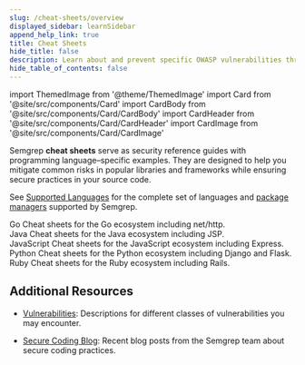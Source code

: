 ```yaml
---
slug: /cheat-sheets/overview
displayed_sidebar: learnSidebar
append_help_link: true
title: Cheat Sheets
hide_title: false
description: Learn about and prevent specific OWASP vulnerabilities through these Semgrep cheat sheets.
hide_table_of_contents: false
---
```


import ThemedImage from '@theme/ThemedImage'
import Card from '@site/src/components/Card'
import CardBody from '@site/src/components/Card/CardBody'
import CardHeader from '@site/src/components/Card/CardHeader'
import CardImage from '@site/src/components/Card/CardImage'


Semgrep **cheat sheets** serve as security reference guides with programming language–specific examples. They are designed to help you mitigate common risks in popular libraries and frameworks while ensuring secure practices in your source code.

See [Supported Languages](/docs/supported-languages) for the complete set of languages and [package managers](/docs/supported-languages#package-manager-support) supported by Semgrep.

<div class = "col-1-fixed">
  <Card className={'card-50'} link='/docs/category/go'>
    <CardImage cardImageUrl='/img/icon-triage.svg' />
    <div class="card__copy">
        <CardHeader>Go</CardHeader>
        <CardBody>
        Cheat sheets for the Go ecosystem including net/http.
        </CardBody>
    </div>
  </Card>
  <Card className={'card-50'} link='/docs/category/java'>
    <CardImage cardImageUrl='/img/icon-triage.svg' />
    <div class="card__copy">
        <CardHeader>Java</CardHeader>
        <CardBody>
        Cheat sheets for the Java ecosystem including JSP.
        </CardBody>
    </div>
  </Card>
  <Card className={'card-50'} link='/docs/category/javascript'>
    <CardImage cardImageUrl='/img/icon-triage.svg' />
    <div class="card__copy">
        <CardHeader>JavaScript</CardHeader>
        <CardBody>
        Cheat sheets for the JavaScript ecosystem including Express.
        </CardBody>
    </div>
  </Card>
  <Card className={'card-50'} link='/docs/category/python'>
    <CardImage cardImageUrl='/img/icon-triage.svg' />
    <div class="card__copy">
        <CardHeader>Python</CardHeader>
        <CardBody>
        Cheat sheets for the Python ecosystem including Django and Flask.
        </CardBody>
    </div>
  </Card>
  <Card className={'card-50'} link='/docs/category/ruby'>
    <CardImage cardImageUrl='/img/icon-triage.svg' />
    <div class="card__copy">
        <CardHeader>Ruby</CardHeader>
        <CardBody>
        Cheat sheets for the Ruby ecosystem including Rails.
        </CardBody>
    </div>
  </Card>
</div>

## Additional Resources

* [Vulnerabilities](/learn/vulnerabilities/overview): Descriptions for different classes of vulnerabilities you may encounter.

* [Secure Coding Blog](https://semgrep.dev/blog/secure-coding/): Recent blog posts from the Semgrep team about secure coding practices.




